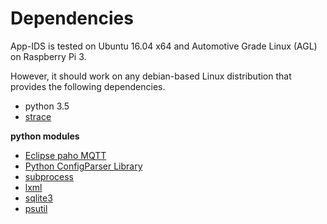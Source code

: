 # Dependencies
App-IDS is tested on Ubuntu 16.04 x64 and Automotive Grade Linux (AGL) on Raspberry Pi 3. 

However, it should work on any debian-based Linux distribution that provides the following dependencies.

- python 3.5
- [strace](https://strace.io/)

**python modules**
- [Eclipse paho MQTT](https://pypi.org/project/paho-mqtt/)    
- [Python ConfigParser Library](https://docs.python.org/3/library/configparser.html)   
- [subprocess](https://docs.python.org/3/library/subprocess.html)  
- [lxml](https://lxml.de)  
- [sqlite3](https://docs.python.org/3/library/sqlite3.html)
- [psutil](https://pypi.org/project/psutil/)
